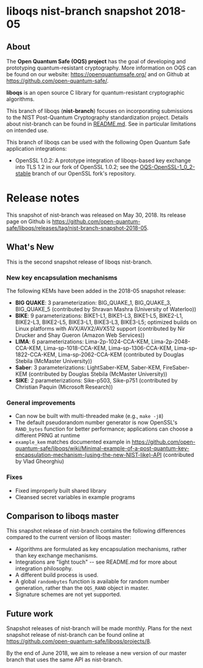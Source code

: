 liboqs nist-branch snapshot 2018-05
===================================

About
-----

The **Open Quantum Safe (OQS) project** has the goal of developing and prototyping quantum-resistant cryptography.  More information on OQS can be found on our website: https://openquantumsafe.org/ and on Github at https://github.com/open-quantum-safe/.  

**liboqs** is an open source C library for quantum-resistant cryptographic algorithms.  

This branch of liboqs (**nist-branch**) focuses on incorporating submissions to the NIST Post-Quantum Cryptography standardization project.  Details about nist-branch can be found in [README.md](https://github.com/open-quantum-safe/liboqs/blob/nist-branch/README.md).  See in particular limitations on intended use.

This branch of liboqs can be used with the following Open Quantum Safe application integrations:

- OpenSSL 1.0.2: A prototype integration of liboqs-based key exchange into TLS 1.2 in our fork of OpenSSL 1.0.2; see the [OQS-OpenSSL-1_0_2-stable](https://github.com/open-quantum-safe/openssl/tree/OQS-OpenSSL_1_0_2-stable) branch of our OpenSSL fork's repository.


Release notes
=============

This snapshot of nist-branch was released on May 30, 2018.  Its release page on Github is https://github.com/open-quantum-safe/liboqs/releases/tag/nist-branch-snapshot-2018-05.

What's New
----------

This is the second snapshot release of liboqs nist-branch.

### New key encapsulation mechanisms

The following KEMs have been added in the 2018-05 snapshot release:

- **BIG QUAKE**: 3 parameterization: BIG_QUAKE_1, BIG_QUAKE_3, BIG_QUAKE_5 (contributed by Shravan Mashra (University of Waterloo))
- **BIKE**: 9 parameterizations: BIKE1-L1, BIKE1-L3, BIKE1-L5, BIKE2-L1, BIKE2-L3, BIKE2-L5, BIKE3-L1, BIKE3-L3, BIKE3-L5; optimized builds on Linux platforms with AVX/AVX2/AVX512 support (contributed by Nir Drucker and Shay Gueron (Amazon Web Services))
- **LIMA**: 6 parameterizations: Lima-2p-1024-CCA-KEM, Lima-2p-2048-CCA-KEM, Lima-sp-1018-CCA-KEM, Lima-sp-1306-CCA-KEM, Lima-sp-1822-CCA-KEM, Lima-sp-2062-CCA-KEM (contributed by Douglas Stebila (McMaster University))
- **Saber**: 3 parameterizations: LightSaber-KEM, Saber-KEM, FireSaber-KEM (contributed by Douglas Stebila (McMaster University))
- **SIKE**: 2 parameterizations: Sike-p503, Sike-p751 (contributed by Christian Paquin (Microsoft Research))

### General improvements

- Can now be built with multi-threaded make (e.g., `make -j8`)
- The default pseudorandom number generator is now OpenSSL's `RAND_bytes` function for better performance; applications can choose a different PRNG at runtime
- `example_kem` matches documented example in https://github.com/open-quantum-safe/liboqs/wiki/Minimal-example-of-a-post-quantum-key-encapsulation-mechanism-(using-the-new-NIST-like)-API (contributed by Vlad Gheorghiu)

### Fixes

- Fixed improperly built shared library
- Cleansed secret variables in example programs

Comparison to liboqs master
---------------------------

This snapshot release of nist-branch contains the following differences compared to the current version of liboqs master:

- Algorithms are formulated as key encapsulation mechanisms, rather than key exchange mechanisms.
- Integrations are "light touch" -- see README.md for more about integration philosophy.
- A different build process is used.
- A global `randombytes` function is available for random number generation, rather than the `OQS_RAND` object in master.
- Signature schemes are not yet supported.

Future work
-----------

Snapshot releases of nist-branch will be made monthly.  Plans for the next snapshot release of nist-branch can be found online at https://github.com/open-quantum-safe/liboqs/projects/8.

By the end of June 2018, we aim to release a new version of our master branch that uses the same API as nist-branch.
